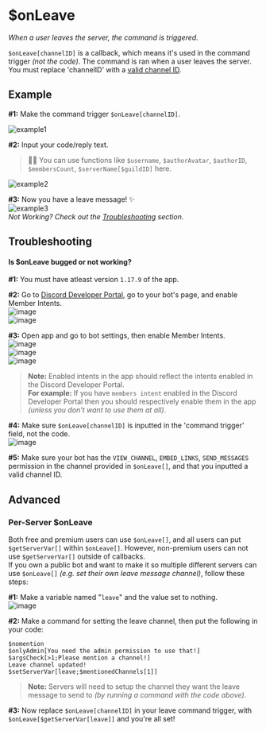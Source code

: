 # $onLeave
*When a user leaves the server, the command is triggered.*

`$onLeave[channelID]` is a callback, which means it's used in the command trigger *(not the code)*. The command is ran when a user leaves the server. You must replace 'channelID' with a [valid channel ID](https://support.discord.com/hc/en-us/articles/206346498-Where-can-I-find-my-User-Server-Message-ID-).

## Example
**#1:** Make the command trigger `$onLeave[channelID]`.

![example1](https://user-images.githubusercontent.com/69215413/129492818-7aca8563-baff-4ebb-b82b-5a1a368339e5.png)

**#2:** Input your code/reply text.
> 🧙‍♂️ You can use functions like `$username`, `$authorAvatar`, `$authorID`, `$membersCount`, `$serverName[$guildID]` here.

![example2](https://user-images.githubusercontent.com/69215413/129492763-1261a971-4d4c-4f33-9e78-757595484672.png)

**#3:** Now you have a leave message! ✨\
![example3](https://user-images.githubusercontent.com/69215413/129492739-3019099d-e2d9-4c94-97b8-65190760cbf4.png)\
*Not Working? Check out the [Troubleshooting](#troubleshooting) section.*

## Troubleshooting
#### Is $onLeave bugged or not working? 

**#1:** You must have atleast version `1.17.9` of the app.

**#2:** Go to [Discord Developer Portal](https://discord.com/developers/applications), go to your bot's page, and enable Member Intents.\
![image](https://user-images.githubusercontent.com/69215413/113423563-b83b3000-939c-11eb-8a71-8eaa53d20f2d.png)\
![image](https://user-images.githubusercontent.com/69215413/113423634-d6089500-939c-11eb-8d2c-083ac87ff66b.png)

**#3:** Open app and go to bot settings, then enable Member Intents.\
![image](https://user-images.githubusercontent.com/69215413/129490310-1653423f-455a-462e-82cb-43a13fa5d899.png)\
![image](https://user-images.githubusercontent.com/69215413/129490262-01fbcaac-aa28-4d8a-9ff1-3391d8b78f29.png)\
![image](https://user-images.githubusercontent.com/69215413/129490261-bdaf1dab-f3d0-4635-92cc-2aa4af02df59.png)

> **Note:** Enabled intents in the app should reflect the intents enabled in the Discord Developer Portal.\
**For example:** If you have `members intent` enabled in the Discord Developer Portal then you should respectively
enable them in the app *(unless you don't want to use them at all)*.

**#4:** Make sure `$onLeave[channelID]` is inputted in the 'command trigger' field, not the code.\
![image](https://user-images.githubusercontent.com/69215413/113423759-09e3ba80-939d-11eb-95c2-1fe7860f3887.png)

**#5:** Make sure your bot has the `VIEW_CHANNEL`, `EMBED_LINKS`, `SEND_MESSAGES` permission in the channel provided in `$onLeave[]`, and that you inputted a valid channel ID.

## Advanced
### Per-Server $onLeave
Both free and premium users can use `$onLeave[]`, and all users can put `$getServerVar[]` within `$onLeave[]`. However, non-premium users can not use `$getServerVar[]` outside of callbacks.\
If you own a public bot and want to make it so multiple different servers can use `$onLeave[]` *(e.g. set their own leave message channel)*, follow these steps:

**#1:** Make a variable named "`leave`" and the value set to nothing.\
![image](https://user-images.githubusercontent.com/69215413/129492681-5a50ca36-a76d-4add-a4d9-a64c29d0ed33.png)

**#2:** Make a command for setting the leave channel, then put the following in your code:
```
$nomention
$onlyAdmin[You need the admin permission to use that!]
$argsCheck[>1;Please mention a channel!]
Leave channel updated!
$setServerVar[leave;$mentionedChannels[1]]
```
> **Note:** Servers will need to setup the channel they want the leave message to send to *(by running a command with the code above)*.

**#3:** Now replace `$onLeave[channelID]` in your leave command trigger, with `$onLeave[$getServerVar[leave]]` and you're all set!
